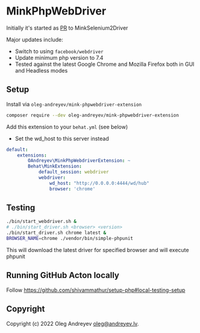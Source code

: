 MinkPhpWebDriver
=================================

Initially it's started as [PR](https://github.com/minkphp/MinkSelenium2Driver/pull/304) to MinkSelenium2Driver

Major updates include:
 - Switch to using `facebook/webdriver`
 - Update minimum php version to 7.4
 - Tested against the latest Google Chrome and Mozilla Firefox both in GUI and Headless modes

## Setup

Install via `oleg-andreyev/mink-phpwebdriver-extension`
```bash
composer require --dev oleg-andreyev/mink-phpwebdriver-extension
```

Add this extension to your `behat.yml` (see below)

- Set the wd_host to this server instead 
```yaml
default:
    extensions:
        OAndreyev\MinkPhpWebdriverExtension: ~
        Behat\MinkExtension:
            default_session: webdriver
            webdriver:
                wd_host: "http://0.0.0.0:4444/wd/hub"
                browser: 'chrome'
```
## Testing

```bash
./bin/start_webdriver.sh &
# ./bin/start_driver.sh <browser> <version>
./bin/start_driver.sh chrome latest &
BROWSER_NAME=chrome ./vendor/bin/simple-phpunit
```

This will download the latest driver for specified browser and will execute phpunit

## Running GitHub Acton locally
Follow https://github.com/shivammathur/setup-php#local-testing-setup

## Copyright

Copyright (c) 2022 Oleg Andreyev <oleg@andreyev.lv>.


